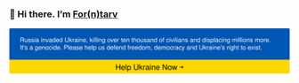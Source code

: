 ### 👋 Hi there. I’m [For(n)tarv](https://github.com/forntarv)

[![Stand With Ukraine](https://raw.githubusercontent.com/vshymanskyy/StandWithUkraine/main/banner2-direct.svg)](https://stand-with-ukraine.pp.ua)

<!---
forntarv/forntarv is a ✨ special ✨ repository because its `README.md` (this file) appears on your GitHub profile.
You can click the Preview link to take a look at your changes.
--->
